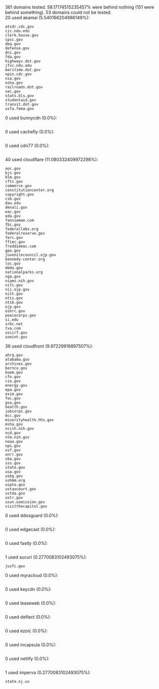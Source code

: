 361 domains tested. 58.17174515235457% were behind nothing (151 were behind something). 53 domains could not be tested.<br>
20 used akamai (5.540166204986149%):
```
atsdr.cdc.gov
cic.ndu.edu
clerk.house.gov
cpsc.gov
dea.gov
defense.gov
dni.gov
fda.gov
highways.dot.gov
jfsc.ndu.edu
maritime.dot.gov
npin.cdc.gov
nsa.gov
osha.gov
railroads.dot.gov
sec.gov
stats.bls.gov
studentaid.gov
transit.dot.gov
usfa.fema.gov
```

0 used bunnycdn (0.0%):
```

```

0 used cachefly (0.0%):
```

```

0 used cdn77 (0.0%):
```

```

40 used cloudflare (11.080332409972298%):
```
aoc.gov
bjs.gov
blm.gov
cftc.gov
commerce.gov
constitutioncenter.org
copyright.gov
csb.gov
dau.edu
denali.gov
eac.gov
eda.gov
fanniemae.com
fbi.gov
federallabs.org
federalreserve.gov
ferc.gov
ffiec.gov
freddiemac.com
gpo.gov
juvenilecouncil.ojp.gov
kennedy-center.org
loc.gov
mbda.gov
nationalparks.org
nga.gov
niams.nih.gov
nifc.gov
nij.ojp.gov
nist.gov
ntis.gov
ntsb.gov
ojp.gov
oshrc.gov
peacecorps.gov
si.edu
srbc.net
tva.com
uscirf.gov
usmint.gov
```

36 used cloudfront (9.97229916897507%):
```
ahrq.gov
alabama.gov
archives.gov
bernco.gov
boem.gov
cfo.gov
cio.gov
energy.gov
epa.gov
exim.gov
fec.gov
gsa.gov
health.gov
jobcorps.gov
mcc.gov
minorityhealth.hhs.gov
msha.gov
nccih.nih.gov
ncd.gov
nlm.nih.gov
noaa.gov
nps.gov
nsf.gov
onrr.gov
sba.gov
sss.gov
state.gov
usa.gov
usbg.gov
ushmm.org
uspto.gov
ustaxcourt.gov
ustda.gov
ustr.gov
usun.usmission.gov
visitthecapitol.gov
```

0 used ddosguard (0.0%):
```

```

0 used edgecast (0.0%):
```

```

0 used fastly (0.0%):
```

```

1 used sucuri (0.2770083102493075%):
```
jusfc.gov
```

0 used myracloud (0.0%):
```

```

0 used keycdn (0.0%):
```

```

0 used leaseweb (0.0%):
```

```

0 used deflect (0.0%):
```

```

0 used ezoic (0.0%):
```

```

0 used incapsula (0.0%):
```

```

0 used netlify (0.0%):
```

```

1 used imperva (0.2770083102493075%):
```
state.nj.us
```
